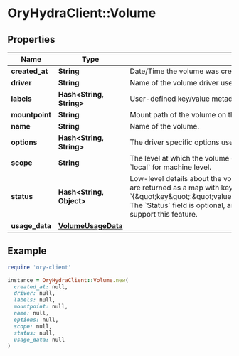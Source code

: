 # OryHydraClient::Volume

## Properties

| Name | Type | Description | Notes |
| ---- | ---- | ----------- | ----- |
| **created_at** | **String** | Date/Time the volume was created. | [optional] |
| **driver** | **String** | Name of the volume driver used by the volume. |  |
| **labels** | **Hash&lt;String, String&gt;** | User-defined key/value metadata. |  |
| **mountpoint** | **String** | Mount path of the volume on the host. |  |
| **name** | **String** | Name of the volume. |  |
| **options** | **Hash&lt;String, String&gt;** | The driver specific options used when creating the volume. |  |
| **scope** | **String** | The level at which the volume exists. Either &#x60;global&#x60; for cluster-wide, or &#x60;local&#x60; for machine level. |  |
| **status** | **Hash&lt;String, Object&gt;** | Low-level details about the volume, provided by the volume driver. Details are returned as a map with key/value pairs: &#x60;{\&quot;key\&quot;:\&quot;value\&quot;,\&quot;key2\&quot;:\&quot;value2\&quot;}&#x60;.  The &#x60;Status&#x60; field is optional, and is omitted if the volume driver does not support this feature. | [optional] |
| **usage_data** | [**VolumeUsageData**](VolumeUsageData.md) |  | [optional] |

## Example

```ruby
require 'ory-client'

instance = OryHydraClient::Volume.new(
  created_at: null,
  driver: null,
  labels: null,
  mountpoint: null,
  name: null,
  options: null,
  scope: null,
  status: null,
  usage_data: null
)
```

